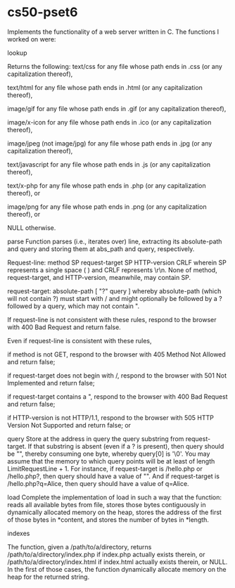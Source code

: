 # cs50-pset6
Implements the functionality of a web server written in C.
The functions I worked on were:

lookup

Returns the following:
text/css for any file whose path ends in .css (or any capitalization thereof),

text/html for any file whose path ends in .html (or any capitalization thereof),

image/gif for any file whose path ends in .gif (or any capitalization thereof),

image/x-icon for any file whose path ends in .ico (or any capitalization thereof),

image/jpeg (not image/jpg) for any file whose path ends in .jpg (or any capitalization thereof),

text/javascript for any file whose path ends in .js (or any capitalization thereof),

text/x-php for any file whose path ends in .php (or any capitalization thereof), or

image/png for any file whose path ends in .png (or any capitalization thereof), or

NULL otherwise.

parse
Function parses (i.e., iterates over) line, extracting its absolute-path and query and storing them at abs_path and query, respectively.

Request-line: method SP request-target SP HTTP-version CRLF
wherein SP represents a single space ( ) and CRLF represents \r\n. None of method, request-target, and HTTP-version, meanwhile, may contain SP.

request-target: absolute-path [ "?" query ]
whereby absolute-path (which will not contain ?) must start with / and might optionally be followed by a ? followed by a query, which may not contain ".

If request-line is not consistent with these rules, respond to the browser with 400 Bad Request and return false.

Even if request-line is consistent with these rules,

if method is not GET, respond to the browser with 405 Method Not Allowed and return false;

if request-target does not begin with /, respond to the browser with 501 Not Implemented and return false;

if request-target contains a ", respond to the browser with 400 Bad Request and return false;

if HTTP-version is not HTTP/1.1, respond to the browser with 505 HTTP Version Not Supported and return false; or

query
Store at the address in query the query substring from request-target. If that substring is absent (even if a ? is present), then query should be "", thereby consuming one byte, whereby query[0] is '\0'. You may assume that the memory to which query points will be at least of length LimitRequestLine + 1.
For instance, if request-target is /hello.php or /hello.php?, then query should have a value of "". And if request-target is /hello.php?q=Alice, then query should have a value of q=Alice.

load
Complete the implementation of load in such a way that the function:
reads all available bytes from file,
stores those bytes contiguously in dynamically allocated memory on the heap,
stores the address of the first of those bytes in *content, and
stores the number of bytes in *length.

indexes

The function, given a /path/to/a/directory, returns /path/to/a/directory/index.php if index.php actually exists therein, or /path/to/a/directory/index.html if index.html actually exists therein, or NULL. In the first of those cases, the function dynamically allocate memory on the heap for the returned string.
